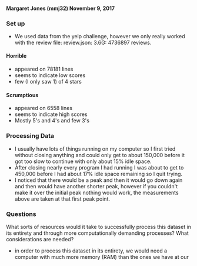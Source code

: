 #### Margaret Jones (mmj32) November 9, 2017

### Set up
- We used data from the yelp challenge, however we only really worked with the review file: review.json: 3.6G: 4736897 reviews.

#### Horrible
- appeared on 78181 lines
- seems to indicate low scores
- few (I only saw 1) of 4 stars

#### Scrumptious
- appeared on 6558 lines
- seems to indicate high scores
- Mostly 5's and 4's and few 3's

### Processing Data
- I usually have lots of things running on my computer so I first tried without closing anything and could only get to about 150,000 before it got too slow to continue with only about 15% idle space.
- After closing nearly every program I had running I was about to get to 450,000 before I had about 17% idle space remaining so I quit trying.
- I noticed that there would be a peak and then it would go down again and then would have another shorter peak, however if you couldn't make it over the initial peak nothing would work, the measurements above are taken at that first peak point.

### Questions
What sorts of resources would it take to successfully process this dataset in its entirety and through more computationally demanding processes? What considerations are needed?
- in order to process this dataset in its entirety, we would need a computer with much more memory (RAM) than the ones we have at our fingertips. 
